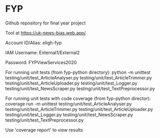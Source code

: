 # FYP
Github repository for final year project

Tool at https://uk-news-bias.web.app/

Account ID/Alias: eligh-fyp

IAM Username: External1/External2

Password: FYPViewServices2020

For running unit tests (from fyp-python directory):
python -m unittest testing/unit/test_ArticleAnalyser.py testing/unit/test_ArticleTrimmer.py testing/unit/test_ArticleUploader.py testing/unit/test_Logger.py testing/unit/test_NewsScraper.py testing/unit/test_TextPreprocessor.py

For running unit tests with code coverage (from fyp-python director):
coverage run -m unittest testing/unit/test_ArticleAnalyser.py testing/unit/test_ArticleTrimmer.py testing/unit/test_ArticleUploader.py testing/unit/test_Logger.py testing/unit/test_NewsScraper.py testing/unit/test_TextPreprocessor.py

Use 'coverage report' to view results
